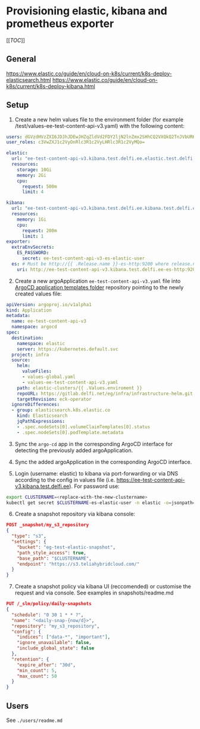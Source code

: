 # Provisioning elastic, kibana and prometheus exporter

[[_TOC_]]

## General

https://www.elastic.co/guide/en/cloud-on-k8s/current/k8s-deploy-elasticsearch.html
https://www.elastic.co/guide/en/cloud-on-k8s/current/k8s-deploy-kibana.html

## Setup

1. Create a new helm values file to the environment folder (for example /test/values-ee-test-content-api-v3.yaml) with the following content:

  ```yaml
  users: dGVzdHVzZXI6JDJhJDEwJHZqZldVd2FDY2ljN2lnZmx2SHhCQ2VXQkQ2TnJVbURKZDRQaUdYS2JvdHdrdXdjbFB6aVZtCnRlc3R1c2VyMTokMmEkMTAkakFXNnhDUnZDV0Q1VzlPaXp4bC9DT0U5bTRTQ1BnR2RUQXppdno5SVJKaGtUcjBvSFVpd08K
  user_roles: c3VwZXJ1c2VyOnRlc3R1c2VyLHRlc3R1c2VyMQo=

  elastic:
    url: "ee-test-content-api-v3.kibana.test.delfi.ee.elastic.test.delfi.net"
    resources:
      storage: 10Gi
      memory: 2Gi
      cpu:
        request: 500m
        limit: 4

  kibana:
    url: "ee-test-content-api-v3.kibana.test.delfi.ee.kibana.test.delfi.ee"
    resources:
      memory: 1Gi
      cpu:
        request: 200m
        limit: 1
  exporter:
    extraEnvSecrets:
      ES_PASSWORD:
        secret: ee-test-content-api-v3-es-elastic-user
    es: # Must be http://{{ .Release.name }}-es-http:9200 where release.name = argoApplication name
      uri: http://ee-test-content-api-v3.kibana.test.delfi.ee-es-http:9200

  ```

2. Create a new argoApplication `ee-test-content-api-v3.yaml` file into [ArgoCD application templates folder](https://gitlab.delfi.net/eg/infra/argocd/-/tree/master/argocd/templates/applications) repository pointing to the newly created values file:

  ```yaml
  apiVersion: argoproj.io/v1alpha1
  kind: Application
  metadata:
    name: ee-test-content-api-v3
    namespace: argocd
  spec:
    destination:
      namespace: elastic
      server: https://kubernetes.default.svc
    project: infra
    source:
      helm:
        valueFiles:
        - values-global.yaml
        - values-ee-test-content-api-v3.yaml
      path: elastic-clusters/{{ .Values.enviroment }}
      repoURL: https://gitlab.delfi.net/eg/infra/infrastructure-helm.git
      targetRevision: eck-operator
    ignoreDifferences: 
    - group: elasticsearch.k8s.elastic.co
      kind: Elasticsearch
      jqPathExpressions:
      - .spec.nodeSets[0].volumeClaimTemplates[0].status
      - .spec.nodeSets[0].podTemplate.metadata
  ```

3. Sync the `argo-cd` app in the corresponding ArgoCD interface for detecting the previously added argoApplication.

4. Sync the added argoApplication in the corresponding ArgoCD interface.

5. Login (username: elastic) to kibana via port-forwarding or via DNS according to the config in values file (i.e. https://ee-test-content-api-v3.kibana.test.delfi.ee). For password use:

  ```bash
  export CLUSTERNAME=<replace-with-the-new-clustername>
  kubectl get secret $CLUSTERNAME-es-elastic-user -n elastic -o=jsonpath='{.data.elastic}' | base64 --decode; echo
  ```

6. Create a snapshot repository via kibana console:
  
  ```json
  POST _snapshot/my_s3_repository
  {
    "type": "s3",
    "settings": {
      "bucket": "eg-test-elastic-snapshot",
      "path_style_access": true,	
      "base_path": "$CLUSTERNAME", 
      "endpoint": "https://s3.teliahybridcloud.com/" 
    }
  }
  ```

7. Create a snapshot policy via kibana UI (reccomended) or customise the request and via console. See examples in snapshots/readme.md

  ```json
  PUT /_slm/policy/daily-snapshots
  {
    "schedule": "0 30 1 * * ?", 
    "name": "<daily-snap-{now/d}>", 
    "repository": "my_s3_repository", 
    "config": { 
      "indices": ["data-*", "important"], 
      "ignore_unavailable": false,
      "include_global_state": false
    },
    "retention": { 
      "expire_after": "30d", 
      "min_count": 5, 
      "max_count": 50 
    }
  }
  ```

## Users

See `./users/readme.md`